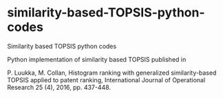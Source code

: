 # similarity-based-TOPSIS-python-codes
Similarity based TOPSIS python codes

Python implementation of similarity based TOPSIS published in 

P. Luukka, M. Collan, Histogram ranking with generalized similarity-based TOPSIS
applied to patent ranking, International Journal of Operational Research 25 (4), 2016,
pp. 437-448.
